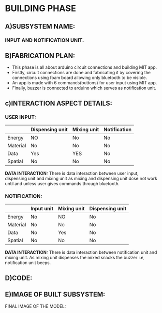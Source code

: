 # BUILDING PHASE

## A)SUBSYSTEM NAME:
 ### INPUT AND NOTIFICATION UNIT.

## B)FABRICATION PLAN:
* This phase is all about arduino circuit connections and building MIT app.
* Firstly, circuit connections are done and fabricating it by covering the connections using foam board allowing only bluetooth to be visible.
* An app is made with 6 commands(buttons) for user input using MIT app.
* Finally, buzzer is connected to arduino which serves as notification unit.

## c)INTERACTION ASPECT DETAILS:

### USER INPUT:

||Dispensing unit|Mixing unit|Notification|
|--|--|--|--|
|Energy|NO|No|No|
|Material|No|No|No|
|Data|Yes|YES|No|
|Spatial|No|No|No|

**DATA INTERACTION:** There is data interaction between user input, dispensing unit and mixing unit as mixing and dispensing unit dose not work until and unless user gives commands through bluetooth.


###  NOTIFICATION:

||Input unit|Mixing unit|Dispensing unit|
|--|--|--|--|
|Energy|No|NO|No|
|Material|No|No|No|
|Data|No|Yes|No|
|Spatial|No|No|No|

**DATA INTERACTION:** There is data interaction between notification unit and mixing unit. As mixing unit dispenses the mixed snacks the buzzer i.e, notification unit beeps.

## D)CODE:



## E)IMAGE OF BUILT SUBSYSTEM:
FINAL IMAGE OF THE MODEL:

